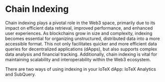 # Chain Indexing

Chain indexing plays a pivotal role in the Web3 space, primarily due to its impact on efficient data retrieval, improved performance, and enhanced user experiences. As blockchains grow in size and complexity, indexing becomes essential for organizing unstructured, distributed data into a more accessible format. This not only facilitates quicker and more efficient data queries for decentralized applications (dApps), but also supports complex data analysis and financial tracking. Additionally, chain indexing is vital for maintaining scalability and interoperability within the Web3 ecosystem.&#x20;

There are two ways of using indexing in your IoTeX dApp: IoTeX Analytics and SubQuery.&#x20;
